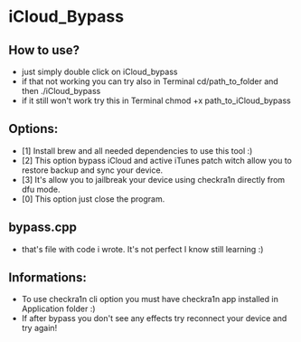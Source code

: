 # iCloud_Bypass

## How to use?
- just simply double click on iCloud_bypass
- if that not working you can try also in Terminal cd/path_to_folder and then ./iCloud_bypass
- if it still won't work try this in Terminal chmod +x path_to_iCloud_bypass

## Options:
- [1] Install brew and all needed dependencies to use this tool :)
- [2] This option bypass iCloud and active iTunes patch witch allow you to restore backup and sync your device.
- [3] It's allow you to jailbreak your device using checkra1n directly from dfu mode.
- [0] This option just close the program.

## bypass.cpp
- that's file with code i wrote. It's not perfect I know still learning :)

## Informations:
- To use checkra1n cli option you must have checkra1n app installed in Application folder :)
- If after bypass you don't see any effects try reconnect your device and try again!